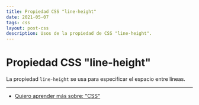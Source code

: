 ```yaml
---
title: Propiedad CSS "line-height"
date: 2021-05-07
tags: css
layout: post-css
description: Usos de la propiedad de CSS "line-height".
---
```


# Propiedad CSS "line-height"
La propiedad `line-height` se usa para especificar el espacio entre líneas.

***

- [Quiero aprender más sobre: "CSS"](../00/css)